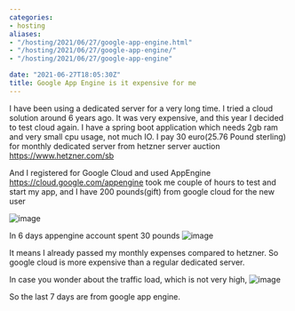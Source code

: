 ```yaml
---
categories:
- hosting
aliases:
- "/hosting/2021/06/27/google-app-engine.html"
- "/hosting/2021/06/27/google-app-engine/"
- "/hosting/2021/06/27/google-app-engine"

date: "2021-06-27T18:05:30Z"
title: Google App Engine is it expensive for me
---
```


I have been using a dedicated server for a very long time. I tried a cloud solution around 6 years ago. It was very expensive, and this year I decided to test cloud again. I have a spring boot application which needs 2gb ram and very small cpu usage, not much IO. I pay 30 euro(25.76 Pound sterling) for monthly dedicated server from hetzner server auction https://www.hetzner.com/sb 

And I registered for Google Cloud and used AppEngine https://cloud.google.com/appengine took me couple of hours to test and start my app, and I have 200 pounds(gift) from google cloud for the new user

![image](https://user-images.githubusercontent.com/604405/123556960-08504580-d786-11eb-8117-a4fc3d760eb9.png)

In 6 days appengine account spent 30 pounds
![image](https://user-images.githubusercontent.com/604405/123556971-1736f800-d786-11eb-8cdc-c457c5853464.png)

It means I already passed my monthly expenses compared to hetzner. So google cloud is more expensive than a regular dedicated server. 

In case you wonder about the traffic load, which is not very high, 
![image](https://user-images.githubusercontent.com/604405/123556976-21f18d00-d786-11eb-9972-9847e39bdb4b.png)

So the last 7 days are from google app engine.